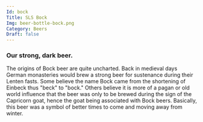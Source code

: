 ```yaml
---
Id: bock
Title: SLS Bock
Img: beer-bottle-bock.png
Category: Beers
Draft: false
---
```


### Our strong, dark beer.

The origins of Bock beer are quite uncharted. Back in medieval days German monasteries would brew a strong beer for sustenance during their Lenten fasts. Some believe the name Bock came from the shortening of Einbeck thus "beck" to "bock." Others believe it is more of a pagan or old world influence that the beer was only to be brewed during the sign of the Capricorn goat, hence the goat being associated with Bock beers. Basically, this beer was a symbol of better times to come and moving away from winter.

